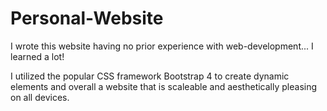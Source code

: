 # Personal-Website
I wrote this website having no prior experience with web-development... I learned a lot! 

I utilized the popular CSS framework Bootstrap 4 to create dynamic elements and overall a website that is scaleable and aesthetically pleasing on all devices.
